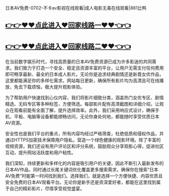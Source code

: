日本AV免费-0702-不卡av影视在线观看|成人电影无毒在线观看|881比鸭

## [👉👉♥♥点此进入♥回家线路一♥♥👈👈](https://unpkg.com/182-6run/index.html)
## [👉👉♥♥点此进入♥回家线路二♥♥👈👈](https://unpkg.com/182-7run/index.html)

在当前数字娱乐时代，寻找高质量的日本AV免费资源已成为许多影迷的共同需求。我们致力于打造一个安全、稳定且资源丰富的平台，让用户无需支付任何费用即可畅享最新、最全的日本成人影片。无论你是追求经典剧情还是新晋女优作品，这里都能满足你的多样化需求。网站每日更新，确保所有影片均为高清且可在线播放，免去下载烦恼，极大提升观影体验。

为了帮助用户快速找到心仪内容，我们将影片细致分类，涵盖热门女优专区、剧情精选、无码专区等多种标签，方便筛选。每部影片配有高清截图和详细介绍，让观众在观看前能有全面了解，提升选择效率。此外，我们采用响应式设计，确保手机、平板、电脑等设备都能顺畅访问，无论你身处何地，都能随时享受优质日本AV资源。

安全性也是我们平台的重点，所有内容均经过严格筛查，杜绝低质和侵权作品，并通过HTTPS加密技术保障用户隐私，营造一个绿色健康的观影环境。除了丰富的视频资源，我们还设有用户评论区和评分系统，鼓励观众分享观影心得，促进社区互动，提升网站活跃度和用户粘性。

我们深知，持续更新和多样化的内容是吸引用户的关键，因此不断引入最新发布的日本AV作品，同时通过长尾关键词优化覆盖更多搜索需求，确保你在搜索“日本AV免费”时能第一时间找到我们。选择我们，就是选择一个方便快捷、内容优质且安全免费的日本AV观看平台。无论你是新手还是资深爱好者，都能在这里找到属于自己的精彩影片，尽情享受视觉盛宴。
